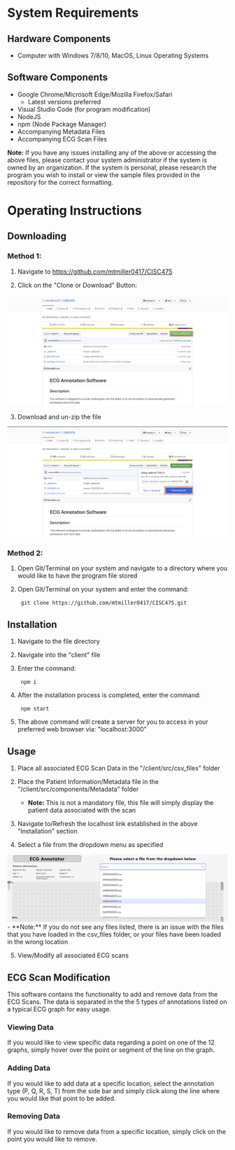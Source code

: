 # System Requirements

## Hardware Components
- Computer with Windows 7/8/10, MacOS, Linux Operating Systems

## Software Components
- Google Chrome/Microsoft Edge/Mozilla Firefox/Safari
  - Latest versions preferred
- Visual Studio Code (for program modification)
- NodeJS
- npm (Node Package Manager)
- Accompanying Metadata Files
- Accompanying ECG Scan Files

**Note:** If you have any issues installing any of the above  or accessing the above files, please contact your system administrator if the system is owned by an organization.  If the system is personal, please research the program you wish to install or view the sample files provided in the repository for the correct formatting.

# Operating Instructions

## Downloading
### Method 1:
1. Navigate to https://github.com/mtmiller0417/CISC475

2. Click on the "Clone or Download" Button:
<img src="./instruction images/meth1step2.png">

3. Download and un-zip the file
<img src="./instruction images/meth1step3.png">

### Method 2:
1. Open Git/Terminal on your system and navigate to a        directory where you would like to have the program        file stored
2. Open Git/Terminal on your system and enter the command:

        git clone https://github.com/mtmiller0417/CISC475.git

## Installation
1. Navigate to the file directory
2. Navigate into the "client" file
3. Enter the command:

        npm i
4. After the installation process is completed, enter the command:

        npm start

5. The above command will create a server for you to access in your preferred web browser via: "localhost:3000"
    
## Usage

1. Place all associated ECG Scan Data in the "/client/src/csv_files" folder

2. Place the Patient Information/Metadata file in the "/client/src/components/Metadata" folder

    - **Note:** This is not a mandatory file, this file will simply display the patient data associated with the scan

3. Navigate to/Refresh the localhost link established in the above "Installation" section

4. Select a file from the dropdown menu as specified
<img src="instruction images/usagestep4.png">
    - **Note:** If you do not see any files listed, there is an issue with the files that you have loaded in the csv_files folder, or your files have been loaded in the wrong location

5. View/Modify all associated ECG scans

## ECG Scan Modification

This software contains the functionality to add and remove data from the ECG Scans.  The data is separated in the the 5 types of annotations listed on a typical ECG graph for easy usage.

### Viewing Data
If you would like to view specific data regarding a point on one of the 12 graphs, simply hover over the point or segment of the line on the graph.

### Adding Data
If you would like to add data at a specific location, select the annotation type (P, Q, R, S, T) from the side bar and simply click along the line where you would like that point to be added.

### Removing Data
If you would like to remove data from a specific location, simply click on the point you would like to remove.
